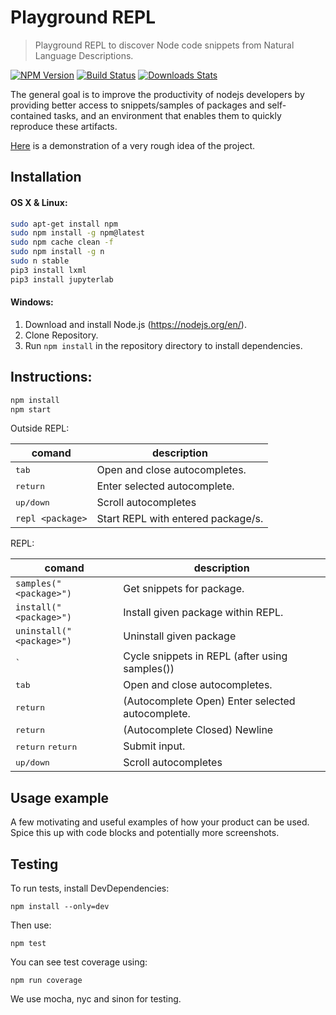 
# Playground REPL
> Playground REPL to discover Node code snippets from Natural Language Descriptions.

[![NPM Version][npm-image]][npm-url]
[![Build Status][travis-image]][travis-url]
[![Downloads Stats][npm-downloads]][npm-url]

The general goal is to improve the productivity of nodejs developers by providing better access to snippets/samples of packages and self-contained tasks, and an environment that enables them to quickly reproduce these artifacts.

[Here](https://1drv.ms/v/s!AoG_FqzVTCCZj0TSWAbXMwvzJ_0Z) is a demonstration of a very rough idea of ​​the project.


## Installation

#### OS X & Linux:

```sh
sudo apt-get install npm
sudo npm install -g npm@latest
sudo npm cache clean -f
sudo npm install -g n
sudo n stable
pip3 install lxml
pip3 install jupyterlab
```

#### Windows:

1. Download and install Node.js (https://nodejs.org/en/).
2. Clone Repository.
3. Run `npm install` in the repository directory to install dependencies.

## Instructions:

```sh
npm install
npm start
```

Outside REPL:

| **comand**       | **description**                                   |
|------------------|---------------------------------------------------|
|<kbd>tab</kbd>    | Open and close autocompletes.                     |
|<kbd>return</kbd>| Enter selected autocomplete.                      |
|<kbd>up/down</kbd>| Scroll autocompletes                              |
| `repl <package>`| Start REPL with entered package/s.                  |

REPL:

| **comand**           | **description**                                    |
|----------------------|----------------------------------------------------|
|`samples("<package>")`| Get snippets for package.                          |
|`install("<package>")`| Install given package within REPL.                 |
|`uninstall("<package>")`| Uninstall given package                          |
|<kbd>`</kbd>          | Cycle snippets in REPL (after using samples())     |
|<kbd>tab</kbd>        | Open and close autocompletes.                      |
|<kbd>return</kbd>     | (Autocomplete Open) Enter selected autocomplete.   |
|<kbd>return</kbd>     | (Autocomplete Closed) Newline                      |
|<kbd>return</kbd> <kbd>return</kbd> | Submit input.                        |
|<kbd>up/down</kbd>    | Scroll autocompletes                               |

## Usage example

A few motivating and useful examples of how your product can be used. Spice this up with code blocks and potentially more screenshots.

## Testing

To run tests, install DevDependencies:

```
npm install --only=dev
```

Then use:

```
npm test
```

You can see test coverage using:

```
npm run coverage
```

We use mocha, nyc and sinon for testing.

<!--
_For more examples and usage, please refer to the [Wiki][wiki]._
-->

<!-- ## Development setup


## Release History

* 0.2.1
    * CHANGE: Update docs (module code remains unchanged)
* 0.2.0
    * CHANGE: Remove `setDefaultXYZ()`
    * ADD: Add `init()`


## Meta

Your Name – [@YourTwitter](https://twitter.com/dbader_org) – YourEmail@example.com

Distributed under the XYZ license. See ``LICENSE`` for more information.

[https://github.com/yourname/github-link](https://github.com/dbader/)


## Contributing

1. Fork it (<https://github.com/yourname/yourproject/fork>)
2. Create your feature branch (`git checkout -b feature/fooBar`)
3. Commit your changes (`git commit -am 'Add some fooBar'`)
4. Push to the branch (`git push origin feature/fooBar`)
5. Create a new Pull Request -->

<!-- Markdown link & img dfn's -->
[npm-image]: https://img.shields.io/npm/v/datadog-metrics.svg?style=flat-square
[npm-url]: https://npmjs.org/package/datadog-metrics
[npm-downloads]: https://img.shields.io/npm/dm/datadog-metrics.svg?style=flat-square
[travis-image]: https://img.shields.io/travis/dbader/node-datadog-metrics/master.svg?style=flat-square
[travis-url]: https://travis-ci.org/dbader/node-datadog-metrics
[wiki]: https://github.com/yourname/yourproject/wiki
